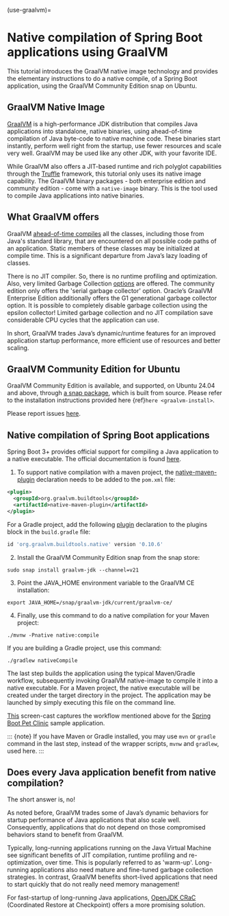 (use-graalvm)=

# Native compilation of Spring Boot applications using GraalVM
This tutorial introduces the GraalVM native image technology and provides the elementary instructions to do a native compile, of a Spring Boot application, using the GraalVM Community Edition snap on Ubuntu.

## GraalVM Native Image
[GraalVM](https://www.graalvm.org/) is a high-performance JDK distribution that compiles Java applications into standalone, native binaries, using ahead-of-time compilation of Java byte-code to native machine code. These binaries start instantly, perform well right from the startup, use fewer resources and scale very well. GraalVM may be used like any other JDK, with your favorite IDE.

While GraalVM also offers a JIT-based runtime and rich polyglot capabilities through the [Truffle](https://www.graalvm.org/latest/graalvm-as-a-platform/language-implementation-framework/LanguageTutorial/) framework, this tutorial only uses its native image capability. The GraalVM binary packages - both enterprise edition and community edition - come with a `native-image` binary. This is the tool used to compile Java applications into native binaries.

## What GraalVM offers
GraalVM [ahead-of-time compiles](https://www.marcobehler.com/guides/graalvm-aot-jit) all the classes, including those from Java's standard library, that are encountered on all possible code paths of an application. Static members of these classes may be initialized at compile time. This is a significant departure from Java’s lazy loading of classes.

There is no JIT compiler. So, there is no runtime profiling and optimization. Also, very limited Garbage Collection [options](https://www.graalvm.org/latest/reference-manual/native-image/optimizations-and-performance/MemoryManagement/) are offered. The community edition only offers the 'serial garbage collector' option. Oracle’s GraalVM Enterprise Edition additionally offers the G1 generational garbage collector option. It is possible to completely disable garbage collection using the epsilon collector! Limited garbage collection and no JIT compilation save considerable CPU cycles that the application can use.

In short, GraalVM trades Java’s dynamic/runtime features for an improved application startup performance, more efficient use of resources and better scaling.

## GraalVM Community Edition for Ubuntu
GraalVM Community Edition is available, and supported, on Ubuntu 24.04 and above, through [a snap package](https://snapcraft.io/graalvm-jdk), which is built from source. Please refer to the installation instructions provided here {ref}`here <graalvm-install>`.

Please report issues [here](https://github.com/canonical/graalvm-jdk-snap/issues).

## Native compilation of Spring Boot applications
Spring Boot 3+ provides official support for compiling a Java application to a native executable. The official documentation is found [here](https://docs.spring.io/spring-boot/reference/packaging/native-image/index.html).

1. To support native compilation with a maven project, the [native-maven-plugin](https://graalvm.github.io/native-build-tools/latest/maven-plugin.html) declaration needs to be added to the `pom.xml` file:

```XML
<plugin>
  <groupId>org.graalvm.buildtools</groupId>
  <artifactId>native-maven-plugin</artifactId>
</plugin>
```

For a Gradle project, add the following [plugin](https://graalvm.github.io/native-build-tools/latest/gradle-plugin.html) declaration to the plugins block in the `build.gradle` file:
```groovy
id 'org.graalvm.buildtools.native' version '0.10.6'
```

2. Install the GraalVM Community Edition snap from the snap store:

```shell
sudo snap install graalvm-jdk --channel=v21
```

3. Point the JAVA_HOME environment variable to the GraalVM CE installation:

```shell
export JAVA_HOME=/snap/graalvm-jdk/current/graalvm-ce/
```

4. Finally, use this command to do a native compilation for your Maven project:

```shell
./mvnw -Pnative native:compile
```

If you are building a Gradle project, use this command:
```shell
./gradlew nativeCompile
```

The last step builds the application using the typical Maven/Gradle workflow, subsequently invoking GraalVM native-image to compile it into a native executable. For a Maven project, the native executable will be created under the target directory in the project. The application may be launched by simply executing this file on the command line.

[This](https://drive.google.com/file/d/1ZqSMvyhjia4T5MuJa1IcbWNDDkC5xJbD/view?usp=sharing) screen-cast captures the workflow mentioned above for the [Spring Boot Pet Clinic](https://github.com/spring-projects/spring-petclinic) sample application.

::: {note}
If you have Maven or Gradle installed, you may use `mvn` or `gradle` command in the last step, instead of the wrapper scripts, `mvnw` and `gradlew`, used here.
:::

## Does every Java application benefit from native compilation?

The short answer is, no!

As noted before, GraalVM trades some of Java’s dynamic behaviors for startup performance of Java applications that also scale well. Consequently, applications that do not depend on those compromised behaviors stand to benefit from GraalVM.

Typically, long-running applications running on the Java Virtual Machine see significant benefits of JIT compilation, runtime profiling and re-optimization, over time. This is popularly referred to as 'warm-up'. Long-running applications also need mature and fine-tuned garbage collection strategies. In contrast, GraalVM benefits short-lived applications that need to start quickly that do not really need memory management!

For fast-startup of long-running Java applications, [OpenJDK CRaC](https://launchpad.net/ubuntu/+source/openjdk-21-crac) (Coordinated Restore at Checkpoint) offers a more promising solution.
